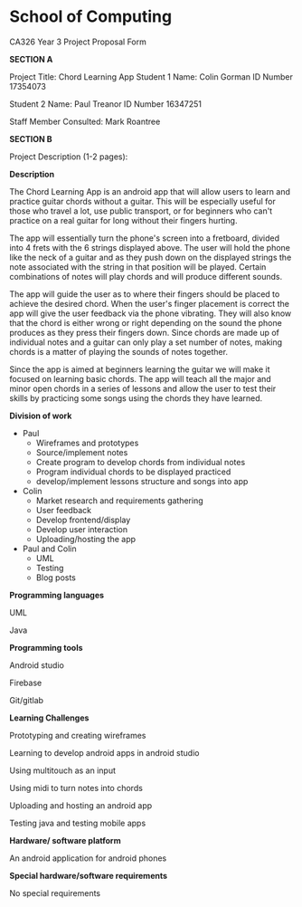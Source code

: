 # School of Computing
CA326 Year 3 Project Proposal Form

**SECTION A**

Project Title: Chord Learning App
Student 1 Name: Colin Gorman      ID Number 17354073

Student 2 Name: Paul Treanor     ID Number   16347251

Staff Member Consulted: Mark Roantree

  **SECTION B**

Project Description (1-2 pages):

**Description**

The Chord Learning App is an android app that will allow users to learn and practice guitar chords without a guitar. This will be especially useful for those who travel a lot, use public transport, or for beginners who can&#39;t practice on a real guitar for long without their fingers hurting.

The app will essentially turn the phone&#39;s screen into a fretboard, divided into 4 frets with the 6 strings displayed above. The user will hold the phone like the neck of a guitar and as they push down on the displayed strings the note associated with the string in that position will be played. Certain combinations of notes will play chords and will produce different sounds.

The app will guide the user as to where their fingers should be placed to achieve the desired chord. When the user&#39;s finger placement is correct the app will give the user feedback via the phone vibrating. They will also know that the chord is either wrong or right depending on the sound the phone produces as they press their fingers down. Since chords are made up of individual notes and a guitar can only play a set number of notes, making chords is a matter of playing the sounds of notes together.

Since the app is aimed at beginners learning the guitar we will make it focused on learning basic chords. The app will teach all the major and minor open chords in a series of lessons and allow the user to test their skills by practicing some songs using the chords they have learned.

**Division of work**

- Paul
  - Wireframes and prototypes
  - Source/implement notes
  - Create program to develop chords from individual notes
  - Program individual chords to be displayed practiced
  - develop/implement lessons structure and songs into app
- Colin
  - Market research and requirements gathering
  - User feedback
  - Develop frontend/display
  - Develop user interaction
  - Uploading/hosting the app
- Paul and Colin
  - UML
  - Testing
  - Blog posts

**Programming languages**

UML

Java

**Programming tools**

Android studio

Firebase

Git/gitlab

**Learning Challenges**

Prototyping and creating wireframes

Learning to develop android apps in android studio

Using multitouch as an input

Using midi to turn notes into chords

Uploading and hosting an android app

Testing java and testing mobile apps

**Hardware/ software platform**

An android application for android phones

**Special hardware/software requirements**

No special requirements